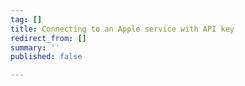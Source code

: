 ```yaml
---
tag: []
title: Connecting to an Apple service with API key
redirect_from: []
summary: ''
published: false

---
```

